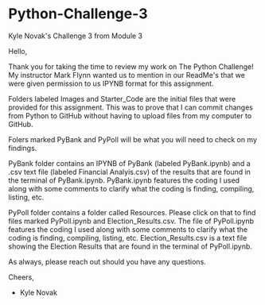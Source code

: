 # Python-Challenge-3
Kyle Novak's Challenge 3 from Module 3

Hello,

Thank you for taking the time to review my work on The Python Challenge! My instructor Mark Flynn wanted us to mention in our ReadMe's that we were given permission to us IPYNB format for this assignment.

Folders labeled Images and Starter_Code are the initial files that were provided for this assignment. This was to prove that I can commit changes from Python to GitHub without having to upload files from my computer to GitHub.

Folers marked PyBank and PyPoll will be what you will need to check on my findings.

PyBank folder contains an IPYNB of PyBank (labeled PyBank.ipynb) and a .csv text file (labeled Financial Analyis.csv) of the results that are found in the terminal of PyBank.ipynb. PyBank.ipynb features the coding I used along with some comments to clarify what the coding is finding, compiling, listing, etc.

PyPoll folder contains a folder called Resources. Please click on that to find files marked PyPoll.ipynb and Election_Results.csv. The file of PyPoll.ipynb features the coding I used along with some comments to clarify what the coding is finding, compiling, listing, etc. Election_Results.csv is a text file showing the Election Results that are found in the terminal of PyPoll.ipynb.

As always, please reach out should you have any questions.

Cheers,
- Kyle Novak

